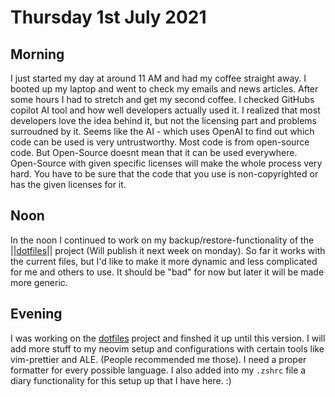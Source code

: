 # Thursday 1st July 2021

## Morning

I just started my day at around 11 AM and had my coffee straight away. I booted up my laptop and went to check my emails and news articles. After some hours I had to stretch and get my second coffee. I checked GitHubs copilot AI tool and how well developers actually used it. I realized that most developers love the idea behind it, but not the licensing part and problems surroudned by it. Seems like the AI - which uses OpenAI to find out which code can be used is very untrustworthy. Most code is from open-source code. But Open-Source doesnt mean that it can be used everywhere. Open-Source with given specific licenses will make the whole process very hard. You have to be sure that the code that you use is non-copyrighted or has the given licenses for it.

## Noon

In the noon I continued to work on my backup/restore-functionality of the ||[dotfiles](https://github.com/oezguerisbert/dotfiles.git)|| project (Will publish it next week on monday). So far it works with the current files, but I'd like to make it more dynamic and less complicated for me and others to use. It should be "bad" for now but later it will be made more generic.

## Evening

I was working on the [dotfiles](https://github.com/oezguerisbert/dotfiles.git) project and finshed it up until this version. I will add more stuff to my neovim setup and configurations with certain tools like vim-prettier and ALE. (People recommended me those). I need a proper formatter for every possible language. I also added into my `.zshrc` file a diary functionality for this setup up that I have here. :)
